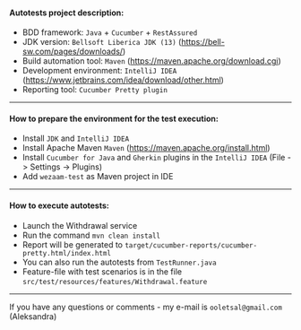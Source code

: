 #### Autotests project description:
- BDD framework: `Java`  + `Cucumber` + `RestAssured`
- JDK version: `Bellsoft Liberica JDK (13)` (https://bell-sw.com/pages/downloads/)
- Build automation tool: `Maven` (https://maven.apache.org/download.cgi)
- Development environment: `IntelliJ IDEA` (https://www.jetbrains.com/idea/download/other.html)
- Reporting tool: `Cucumber Pretty plugin`
---
#### How to prepare the environment for the test execution:
- Install `JDK` and `IntelliJ IDEA`
- Install Apache Maven `Maven` (https://maven.apache.org/install.html)
- Install `Cucumber for Java` and `Gherkin` plugins in the `IntelliJ IDEA` (File -> Settings -> Plugins)
- Add `wezaam-test` as Maven project in IDE
---
#### How to execute autotests:
- Launch the Withdrawal service
- Run the command `mvn clean install`
- Report will be generated to `target/cucumber-reports/cucumber-pretty.html/index.html`
- You can also run the autotests from `TestRunner.java`
- Feature-file with test scenarios is in the file `src/test/resources/features/Withdrawal.feature`
---
If you have any questions or comments - my e-mail is `ooletsal@gmail.com` (Aleksandra)